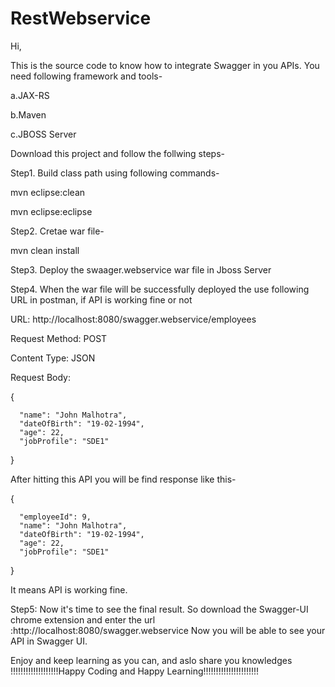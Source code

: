 # RestWebservice
Hi,

This is the source code to know how to integrate Swagger in you APIs.
You need following framework and tools-

a.JAX-RS

b.Maven

c.JBOSS Server

Download this project and follow the follwing steps-

Step1. Build class path using following commands-

mvn eclipse:clean

mvn eclipse:eclipse

Step2. Cretae war file-

mvn clean install

Step3. Deploy the swaager.webservice war file in Jboss Server

Step4. When the war file will be successfully deployed the use following URL in postman, if API is working fine or not

URL: http://localhost:8080/swagger.webservice/employees

Request Method: POST

Content Type: JSON

Request Body:

{

      "name": "John Malhotra",
      "dateOfBirth": "19-02-1994",
      "age": 22,
      "jobProfile": "SDE1"
      
}

After hitting this API you will be find response like this-

{

      "employeeId": 9,
      "name": "John Malhotra",
      "dateOfBirth": "19-02-1994",
      "age": 22,
      "jobProfile": "SDE1"
      
}

It means API is working fine.

Step5: Now it's time to see the final result. So download the Swagger-UI chrome extension and enter the url :http://localhost:8080/swagger.webservice
Now you will be  able to see your API in Swagger UI.


Enjoy and keep learning as you can, and aslo share you knowledges
!!!!!!!!!!!!!!!!!!!Happy Coding and Happy Learning!!!!!!!!!!!!!!!!!!!!!!
